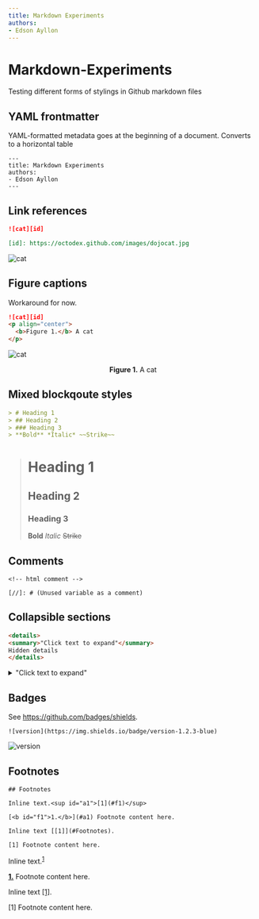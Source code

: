 ```yaml
---
title: Markdown Experiments
authors: 
- Edson Ayllon
---
```


# Markdown-Experiments

Testing different forms of stylings in Github markdown files

## YAML frontmatter

YAML-formatted metadata goes at the beginning of a document. Converts to a horizontal table

```
---
title: Markdown Experiments
authors: 
- Edson Ayllon
---
```

## Link references

```markdown
![cat][id]

[id]: https://octodex.github.com/images/dojocat.jpg
```

![cat][id]

[id]: https://octodex.github.com/images/dojocat.jpg

## Figure captions

Workaround for now. 

```markdown
![cat][id]
<p align="center">
  <b>Figure 1.</b> A cat
</p>
```

![cat][id]
<p align="center">
  <b>Figure 1.</b> A cat
</p>

## Mixed blockqoute styles

```markdown
> # Heading 1
> ## Heading 2
> ### Heading 3
> **Bold** *Italic* ~~Strike~~
```

> # Heading 1
> ## Heading 2
> ### Heading 3
> **Bold** *Italic* ~~Strike~~

## Comments

```
<!-- html comment -->

[//]: # (Unused variable as a comment)
```

<!-- html comment -->

[//]: # (Unused link reference as a comment)


## Collapsible sections

```html
<details>
<summary>"Click text to expand"</summary>
Hidden details
</details>
```


<details>
<summary>"Click text to expand"</summary>
Hidden details
</details>
  
## Badges

See https://github.com/badges/shields.

```
![version](https://img.shields.io/badge/version-1.2.3-blue)
```

![version](https://img.shields.io/badge/version-1.2.3-blue)

## Footnotes

```
## Footnotes

Inline text.<sup id="a1">[1](#f1)</sup>

[<b id="f1">1.</b>](#a1) Footnote content here. 

Inline text [[1]](#Footnotes).

[1] Footnote content here. 
```

Inline text.<sup id="a1">[1](#f1)</sup>

[<b id="f1">1.</b>](#a1) Footnote content here. 

Inline text [[1]](#Footnotes).

[1] Footnote content here. 
